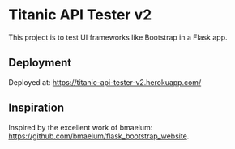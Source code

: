 # Titanic API Tester v2
This project is to test UI frameworks like Bootstrap in a Flask app.

## Deployment
Deployed at: https://titanic-api-tester-v2.herokuapp.com/

## Inspiration
Inspired by the excellent work of bmaelum: https://github.com/bmaelum/flask_bootstrap_website.
